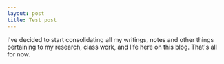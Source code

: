 ```yaml
---
layout: post
title: Test post
---
```


I've decided to start consolidating all my writings, notes and other things pertaining to my research, class work, and life here on this blog. That's all for now.
